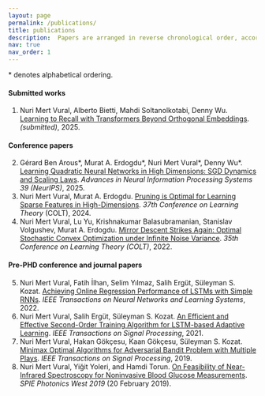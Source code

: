 ```yaml
---
layout: page
permalink: /publications/
title: publications
description:  Papers are arranged in reverse chronological order, according to the date they are submitted to the arXiv. 
nav: true
nav_order: 1
---
```

\* denotes  alphabetical ordering.

#### Submitted works
1.  Nuri Mert Vural, Alberto Bietti, Mahdi Soltanolkotabi, Denny Wu. [Learning to Recall with Transformers Beyond Orthogonal Embeddings](). *(submitted)*, 2025.


#### Conference papers
2. Gérard Ben Arous\*, Murat A. Erdogdu\*, Nuri Mert Vural\*, Denny Wu\*. [Learning Quadratic Neural Networks in High Dimensions: SGD Dynamics and Scaling Laws](https://arxiv.org/abs/2508.03688).  *Advances in Neural Information Processing Systems 39 (NeurIPS)*, 2025. 
3. Nuri Mert Vural, Murat A. Erdogdu. [Pruning is Optimal for Learning Sparse Features in High-Dimensions](https://arxiv.org/abs/2406.08658). *37th Conference on Learning Theory* (COLT), 2024.  
4. Nuri Mert Vural, Lu Yu, Krishnakumar Balasubramanian, Stanislav Volgushev, Murat A. Erdogdu.  [Mirror Descent Strikes Again: Optimal Stochastic Convex Optimization under Infinite Noise Variance](https://arxiv.org/abs/2202.11632). *35th Conference on Learning Theory (COLT)*, 2022.  

#### Pre-PHD conference and journal papers    
5. Nuri Mert Vural,  Fatih İlhan, Selim Yılmaz, Salih Ergüt, Süleyman S. Kozat.  [Achieving Online Regression Performance of LSTMs with Simple RNNs](https://arxiv.org/abs/2005.08948). *IEEE Transactions on Neural Networks and Learning Systems*,    2022. 
6. Nuri Mert Vural,  Salih Ergüt,  Süleyman S. Kozat. [An Efficient and Effective Second-Order Training Algorithm for LSTM-based Adaptive Learning](https://arxiv.org/abs/1910.09857). *IEEE Transactions on Signal Processing*,  2021.  
7. Nuri Mert  Vural,  Hakan Gökçesu,  Kaan Gökçesu,   Süleyman S. Kozat. [Minimax Optimal Algorithms for Adversarial Bandit Problem with Multiple Plays](https://arxiv.org/abs/1911.11122).  *IEEE Transactions on Signal Processing*, 2019.  
8. Nuri Mert Vural, Yiğit Yoleri, and Hamdi Torun. [On Feasibility of Near-Infrared Spectroscopy for Noninvasive Blood Glucose Measurements](https://www.spiedigitallibrary.org/conference-proceedings-of-spie/10885/2503852/On-feasibility-of-near-infrared-spectroscopy-for-noninvasive-blood-glucose/10.1117/12.2503852.short?SSO=1).   *SPIE Photonics West 2019* (20 February 2019). 
